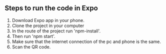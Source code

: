 
## Steps to run the code in Expo

1. Download Expo app in your phone.
2. Clone the project in your computer
2. In the route of the project run 'npm-install'.
3. Then run 'npm start'.
4. Make sure that the internet connection of the pc and phone is the same.
5. Scan the QR code.
